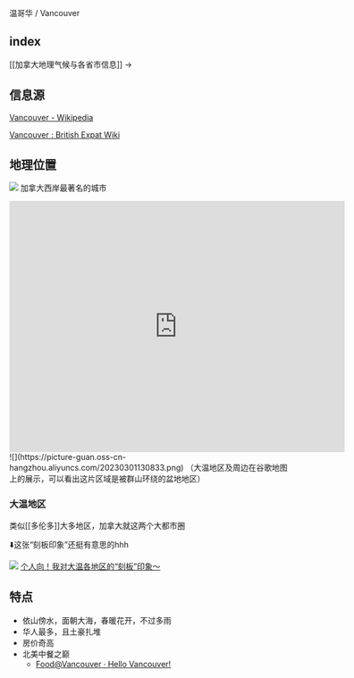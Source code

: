 温哥华 / Vancouver

## index

[[加拿大地理气候与各省市信息]] ->

## 信息源

[Vancouver - Wikipedia](https://en.wikipedia.org/wiki/Vancouver?useskin=vector)

[Vancouver : British Expat Wiki](https://britishexpats.com/wiki/Vancouver)

## 地理位置

![](https://picture-guan.oss-cn-hangzhou.aliyuncs.com/20230215163605.png)
加拿大西岸最著名的城市


<iframe src="https://www.google.com/maps/embed?pb=!1m18!1m12!1m3!1d96584.84951565298!2d-123.16411460609793!3d49.264243929557885!2m3!1f0!2f0!3f0!3m2!1i1024!2i768!4f13.1!3m3!1m2!1s0x548673f143a94fb3%3A0xbb9196ea9b81f38b!2z5Yqg5ou_5aSn5LiN5YiX6aKg5ZOl5Lym5q-U5Lqa55yB5rip5ZOl5Y2O!5e0!3m2!1szh-CN!2sus!4v1676450270251!5m2!1szh-CN!2sus" width="600" height="450" style="border:0;" allowfullscreen="" loading="lazy" referrerpolicy="no-referrer-when-downgrade"></iframe>
![](https://picture-guan.oss-cn-hangzhou.aliyuncs.com/20230301130833.png)
（大温地区及周边在谷歌地图上的展示，可以看出这片区域是被群山环绕的盆地地区）

### 大温地区

类似[[多伦多]]大多地区，加拿大就这两个大都市圈

⬇️这张“刻板印象”还挺有意思的hhh

![](https://picture-guan.oss-cn-hangzhou.aliyuncs.com/个人向！我对大温各地区的“刻板”印象～.webp)
[个人向！我对大温各地区的“刻板”印象～](https://www.xiaohongshu.com/explore/63edb139000000001303296a)


## 特点

- 依山傍水，面朝大海，春暖花开，不过多雨
- 华人最多，且土豪扎堆
- 房价奇高
- 北美中餐之巅
	- [Food@Vancouver · Hello Vancouver!](https://coda.io/@hf-liu/hello-vancouver)

<!--经济发达-->